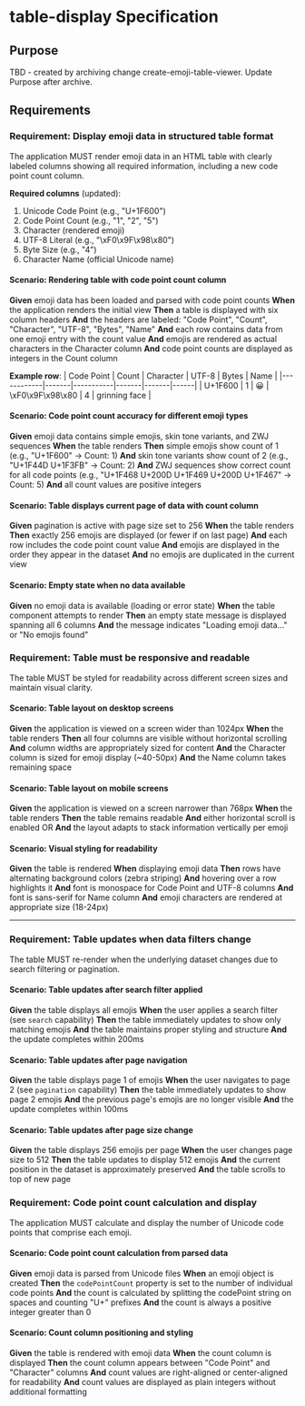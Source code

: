 # table-display Specification

## Purpose
TBD - created by archiving change create-emoji-table-viewer. Update Purpose after archive.
## Requirements
### Requirement: Display emoji data in structured table format

The application MUST render emoji data in an HTML table with clearly labeled columns showing all required information, including a new code point count column.

**Required columns** (updated):
1. Unicode Code Point (e.g., "U+1F600")
2. Code Point Count (e.g., "1", "2", "5") 
3. Character (rendered emoji)
4. UTF-8 Literal (e.g., "\xF0\x9F\x98\x80")
5. Byte Size (e.g., "4")
6. Character Name (official Unicode name)

#### Scenario: Rendering table with code point count column

**Given** emoji data has been loaded and parsed with code point counts
**When** the application renders the initial view
**Then** a table is displayed with six column headers
**And** the headers are labeled: "Code Point", "Count", "Character", "UTF-8", "Bytes", "Name"
**And** each row contains data from one emoji entry with the count value
**And** emojis are rendered as actual characters in the Character column
**And** code point counts are displayed as integers in the Count column

**Example row**:
| Code Point | Count | Character | UTF-8 | Bytes | Name |
|------------|-------|-----------|-------|-------|------|
| U+1F600 | 1 | 😀 | \xF0\x9F\x98\x80 | 4 | grinning face |

#### Scenario: Code point count accuracy for different emoji types

**Given** emoji data contains simple emojis, skin tone variants, and ZWJ sequences
**When** the table renders
**Then** simple emojis show count of 1 (e.g., "U+1F600" → Count: 1)
**And** skin tone variants show count of 2 (e.g., "U+1F44D U+1F3FB" → Count: 2)
**And** ZWJ sequences show correct count for all code points (e.g., "U+1F468 U+200D U+1F469 U+200D U+1F467" → Count: 5)
**And** all count values are positive integers

#### Scenario: Table displays current page of data with count column

**Given** pagination is active with page size set to 256
**When** the table renders
**Then** exactly 256 emojis are displayed (or fewer if on last page)
**And** each row includes the code point count value
**And** emojis are displayed in the order they appear in the dataset
**And** no emojis are duplicated in the current view

#### Scenario: Empty state when no data available

**Given** no emoji data is available (loading or error state)
**When** the table component attempts to render
**Then** an empty state message is displayed spanning all 6 columns
**And** the message indicates "Loading emoji data..." or "No emojis found"

### Requirement: Table must be responsive and readable

The table MUST be styled for readability across different screen sizes and maintain visual clarity.

#### Scenario: Table layout on desktop screens

**Given** the application is viewed on a screen wider than 1024px
**When** the table renders
**Then** all four columns are visible without horizontal scrolling
**And** column widths are appropriately sized for content
**And** the Character column is sized for emoji display (~40-50px)
**And** the Name column takes remaining space

#### Scenario: Table layout on mobile screens

**Given** the application is viewed on a screen narrower than 768px
**When** the table renders
**Then** the table remains readable
**And** either horizontal scroll is enabled OR
**And** the layout adapts to stack information vertically per emoji

#### Scenario: Visual styling for readability

**Given** the table is rendered
**When** displaying emoji data
**Then** rows have alternating background colors (zebra striping)
**And** hovering over a row highlights it
**And** font is monospace for Code Point and UTF-8 columns
**And** font is sans-serif for Name column
**And** emoji characters are rendered at appropriate size (18-24px)

---

### Requirement: Table updates when data filters change

The table MUST re-render when the underlying dataset changes due to search filtering or pagination.

#### Scenario: Table updates after search filter applied

**Given** the table displays all emojis
**When** the user applies a search filter (see `search` capability)
**Then** the table immediately updates to show only matching emojis
**And** the table maintains proper styling and structure
**And** the update completes within 200ms

#### Scenario: Table updates after page navigation

**Given** the table displays page 1 of emojis
**When** the user navigates to page 2 (see `pagination` capability)
**Then** the table immediately updates to show page 2 emojis
**And** the previous page's emojis are no longer visible
**And** the update completes within 100ms

#### Scenario: Table updates after page size change

**Given** the table displays 256 emojis per page
**When** the user changes page size to 512
**Then** the table updates to display 512 emojis
**And** the current position in the dataset is approximately preserved
**And** the table scrolls to top of new page

### Requirement: Code point count calculation and display

The application MUST calculate and display the number of Unicode code points that comprise each emoji.

#### Scenario: Code point count calculation from parsed data

**Given** emoji data is parsed from Unicode files
**When** an emoji object is created
**Then** the `codePointCount` property is set to the number of individual code points
**And** the count is calculated by splitting the codePoint string on spaces and counting "U+" prefixes
**And** the count is always a positive integer greater than 0

#### Scenario: Count column positioning and styling

**Given** the table is rendered with emoji data
**When** the count column is displayed
**Then** the count column appears between "Code Point" and "Character" columns
**And** count values are right-aligned or center-aligned for readability
**And** count values are displayed as plain integers without additional formatting

